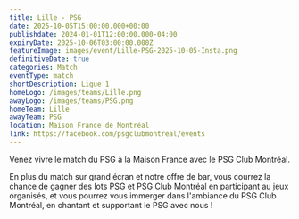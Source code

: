 ```yaml
---
title: Lille - PSG
date: 2025-10-05T15:00:00.000+00:00
publishdate: 2024-01-01T12:00:00.000-04:00
expiryDate: 2025-10-06T03:00:00.000Z
featureImage: images/event/Lille-PSG-2025-10-05-Insta.png
definitiveDate: true
categories: Match
eventType: match
shortDescription: Ligue 1
homeLogo: /images/teams/Lille.png
awayLogo: /images/teams/PSG.png
homeTeam: Lille
awayTeam: PSG
location: Maison France de Montréal
link: https://facebook.com/psgclubmontreal/events
---
```


Venez vivre le match du PSG à la Maison France avec le PSG Club Montréal.

En plus du match sur grand écran et notre offre de bar, vous courrez la chance de gagner des lots PSG et PSG Club Montréal en participant au jeux organisés, et vous pourrez vous immerger dans l'ambiance du PSG Club Montréal, en chantant et supportant le PSG avec nous !
